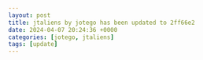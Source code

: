 ```yaml
---
layout: post
title: jtaliens by jotego has been updated to 2ff66e2
date: 2024-04-07 20:24:36 +0000
categories: [jotego, jtaliens]
tags: [update]
---
```


